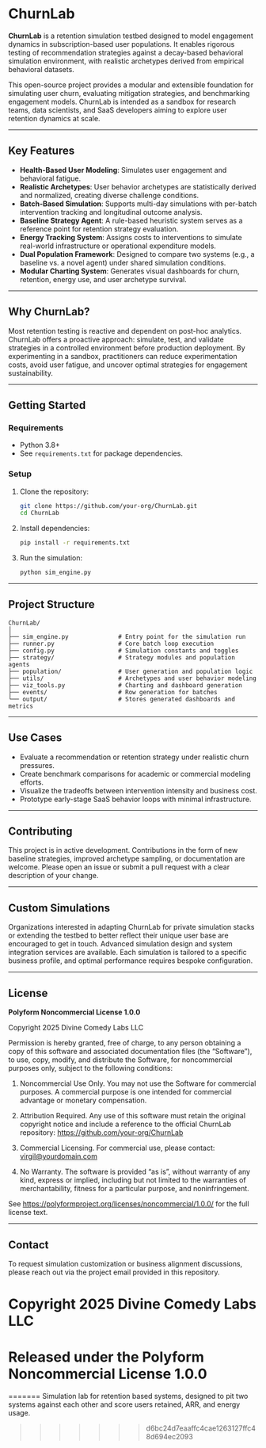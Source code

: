# ChurnLab


**ChurnLab** is a retention simulation testbed designed to model engagement dynamics in subscription-based user populations. It enables rigorous testing of recommendation strategies against a decay-based behavioral simulation environment, with realistic archetypes derived from empirical behavioral datasets.

This open-source project provides a modular and extensible foundation for simulating user churn, evaluating mitigation strategies, and benchmarking engagement models. ChurnLab is intended as a sandbox for research teams, data scientists, and SaaS developers aiming to explore user retention dynamics at scale.

---

## Key Features

- **Health-Based User Modeling**: Simulates user engagement and behavioral fatigue.
- **Realistic Archetypes**: User behavior archetypes are statistically derived and normalized, creating diverse challenge conditions.
- **Batch-Based Simulation**: Supports multi-day simulations with per-batch intervention tracking and longitudinal outcome analysis.
- **Baseline Strategy Agent**: A rule-based heuristic system serves as a reference point for retention strategy evaluation.
- **Energy Tracking System**: Assigns costs to interventions to simulate real-world infrastructure or operational expenditure models.
- **Dual Population Framework**: Designed to compare two systems (e.g., a baseline vs. a novel agent) under shared simulation conditions.
- **Modular Charting System**: Generates visual dashboards for churn, retention, energy use, and user archetype survival.

---

## Why ChurnLab?

Most retention testing is reactive and dependent on post-hoc analytics. ChurnLab offers a proactive approach: simulate, test, and validate strategies in a controlled environment before production deployment. By experimenting in a sandbox, practitioners can reduce experimentation costs, avoid user fatigue, and uncover optimal strategies for engagement sustainability.

---

## Getting Started

### Requirements

- Python 3.8+
- See `requirements.txt` for package dependencies.

### Setup

1. Clone the repository:
    ```bash
    git clone https://github.com/your-org/ChurnLab.git
    cd ChurnLab
    ```

2. Install dependencies:
    ```bash
    pip install -r requirements.txt
    ```

3. Run the simulation:
    ```bash
    python sim_engine.py
    ```

---

## Project Structure

```
ChurnLab/
│
├── sim_engine.py              # Entry point for the simulation run
├── runner.py                  # Core batch loop execution
├── config.py                  # Simulation constants and toggles
├── strategy/                  # Strategy modules and population agents
├── population/                # User generation and population logic
├── utils/                     # Archetypes and user behavior modeling
├── viz_tools.py               # Charting and dashboard generation
├── events/                    # Row generation for batches
└── output/                    # Stores generated dashboards and metrics
```

---

## Use Cases

- Evaluate a recommendation or retention strategy under realistic churn pressures.
- Create benchmark comparisons for academic or commercial modeling efforts.
- Visualize the tradeoffs between intervention intensity and business cost.
- Prototype early-stage SaaS behavior loops with minimal infrastructure.

---

## Contributing

This project is in active development. Contributions in the form of new baseline strategies, improved archetype sampling, or documentation are welcome. Please open an issue or submit a pull request with a clear description of your change.

---

## Custom Simulations

Organizations interested in adapting ChurnLab for private simulation stacks or extending the testbed to better reflect their unique user base are encouraged to get in touch. Advanced simulation design and system integration services are available. Each simulation is tailored to a specific business profile, and optimal performance requires bespoke configuration.

---

## License

**Polyform Noncommercial License 1.0.0**

Copyright 2025 Divine Comedy Labs LLC

Permission is hereby granted, free of charge, to any person obtaining a copy
of this software and associated documentation files (the “Software”), to use,
copy, modify, and distribute the Software, for noncommercial purposes only,
subject to the following conditions:

1. Noncommercial Use Only. You may not use the Software for commercial purposes.
   A commercial purpose is one intended for commercial advantage or monetary compensation.

2. Attribution Required. Any use of this software must retain the original copyright
   notice and include a reference to the official ChurnLab repository:
   https://github.com/your-org/ChurnLab

3. Commercial Licensing. For commercial use, please contact:
   virgil@yourdomain.com

4. No Warranty. The software is provided “as is”, without warranty of any kind,
   express or implied, including but not limited to the warranties of merchantability,
   fitness for a particular purpose, and noninfringement.

See https://polyformproject.org/licenses/noncommercial/1.0.0/ for the full license text.

---

## Contact

To request simulation customization or business alignment discussions, please reach out via the project email provided in this repository.

# Copyright 2025 Divine Comedy Labs LLC
# Released under the Polyform Noncommercial License 1.0.0
=======
Simulation lab for retention based systems, designed to pit two systems against each other and score users retained, ARR, and energy usage. 
>>>>>>> d6bc24d7eaaffc4cae1263127ffc48d694ec2093

